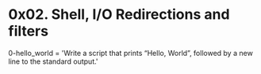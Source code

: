 # 0x02. Shell, I/O Redirections and filters

0-hello_world = 'Write a script that prints “Hello, World”, followed by a new line to the standard output.'


